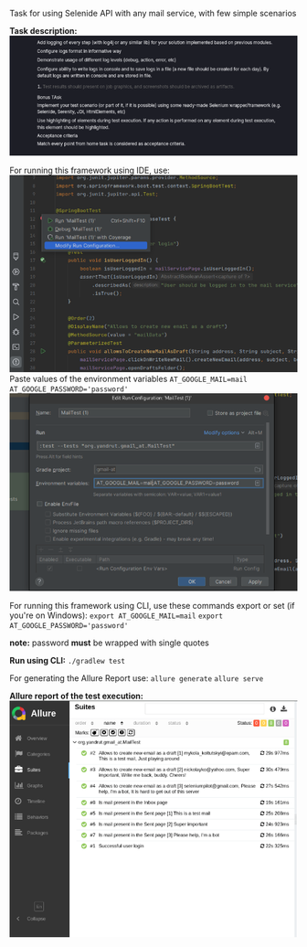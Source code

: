 Task for using Selenide API with any mail service, with few simple scenarios

**Task description:**
![img.png](readmeContent/img_4.png)

For running this framework using IDE, use:
![img_1.png](readmeContent/img_1.png)
Paste values of the environment variables
`AT_GOOGLE_MAIL=mail`
`AT_GOOGLE_PASSWORD='password'`
![img_2.png](readmeContent/img_2.png)


For running this framework using CLI, use these commands export or set (if you're on Windows):
`export AT_GOOGLE_MAIL=mail`
`export AT_GOOGLE_PASSWORD='password'`

**note:** password **must** be wrapped with single quotes

**Run using CLI:**
`./gradlew test`


For generating the Allure Report use:
`allure generate`
`allure serve`

**Allure report of the test execution:**
![img.png](readmeContent/img.png)


